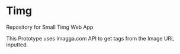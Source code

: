 # Timg
Repository for Small Timg Web App

This Prototype uses Imagga.com API to get tags from the Image URL inputted.
